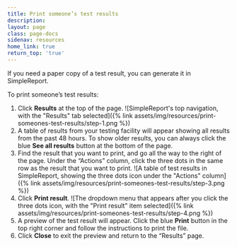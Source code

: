 ```yaml
---
title: Print someone’s test results
description:
layout: page
class: page-docs
sidenav: resources
home_link: true
return_top: 'true'
---
```


If you need a paper copy of a test result, you can generate it in SimpleReport.

To print someone’s test results:
1. Click **Results** at the top of the page.
![SimpleReport's top navigation, with the "Results" tab selected]({% link assets/img/resources/print-someones-test-results/step-1.png %})
2. A table of results from your testing facility will appear showing all results from the past 48 hours. To show older results, you can always click the blue **See all results** button at the bottom of the page.
3. Find the result that you want to print, and go all the way to the right of the page. Under the “Actions” column, click the three dots in the same row as the result that you want to print.
![A table of test results in SimpleReport, showing the three dots icon under the "Actions" column]({% link assets/img/resources/print-someones-test-results/step-3.png %})
4. Click **Print result**.
![The dropdown menu that appears after you click the three dots icon, with the "Print result" item selected]({% link assets/img/resources/print-someones-test-results/step-4.png %})
5. A preview of the test result will appear. Click the blue **Print** button in the top right corner and follow the instructions to print the file.
6. Click **Close** to exit the preview and return to the “Results” page.
